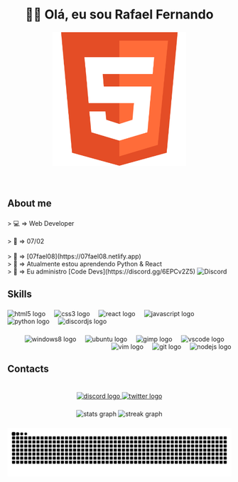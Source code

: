 <h1 align="center">👋🏻 Olá, eu sou Rafael Fernando</h1>

###

<div align="center">
  <img height="300" src="./img/317755_badge_html_html5_achievement_award_icon.png"  />
</div>

###

<br clear="both">

<h2 align="left">About me</h2>

###

<p align="left">> 💻 => Web Developer <br/><br>> 🎂 => 07/02 <br/><br>> 🪪 => [07fael08](https://07fael08.netlify.app)<br>> 📝 => Atualmente estou aprendendo Python & React<br>> 🔨 => Eu administro [Code Devs](https://discord.gg/6EPCv2Z5) <img alt="Discord" src="https://img.shields.io/discord/1188204125951906008"></p>

###

<h2 align="left">Skills</h2>

###

<div align="left">
  <img src="https://cdn.jsdelivr.net/gh/devicons/devicon/icons/html5/html5-original.svg" height="40" alt="html5 logo"  />
  <img width="12" />
  <img src="https://cdn.jsdelivr.net/gh/devicons/devicon/icons/css3/css3-original.svg" height="40" alt="css3 logo"  />
  <img width="12" />
  <img src="https://cdn.jsdelivr.net/gh/devicons/devicon/icons/react/react-original.svg" height="40" alt="react logo"  />
  <img width="12" />
  <img src="https://cdn.jsdelivr.net/gh/devicons/devicon/icons/javascript/javascript-original.svg" height="40" alt="javascript logo"  />
  <img width="12" />
  <img src="https://cdn.jsdelivr.net/gh/devicons/devicon/icons/python/python-original.svg" height="40" alt="python logo"  />
  <img width="12" />
  <img src="https://cdn.jsdelivr.net/gh/devicons/devicon/icons/discordjs/discordjs-original.svg" height="40" alt="discordjs logo"  />
</div>

###

<div align="right">
  <img src="https://cdn.jsdelivr.net/gh/devicons/devicon/icons/windows8/windows8-original.svg" height="40" alt="windows8 logo"  />
  <img width="12" />
  <img src="https://cdn.jsdelivr.net/gh/devicons/devicon/icons/ubuntu/ubuntu-plain.svg" height="40" alt="ubuntu logo"  />
  <img width="12" />
  <img src="https://cdn.jsdelivr.net/gh/devicons/devicon/icons/gimp/gimp-original.svg" height="40" alt="gimp logo"  />
  <img width="12" />
  <img src="https://cdn.jsdelivr.net/gh/devicons/devicon/icons/vscode/vscode-original.svg" height="40" alt="vscode logo"  />
  <img width="12" />
  <img src="https://cdn.jsdelivr.net/gh/devicons/devicon/icons/vim/vim-original.svg" height="40" alt="vim logo"  />
  <img width="12" />
  <img src="https://cdn.jsdelivr.net/gh/devicons/devicon/icons/git/git-original.svg" height="40" alt="git logo"  />
  <img width="12" />
  <img src="https://cdn.jsdelivr.net/gh/devicons/devicon/icons/nodejs/nodejs-original.svg" height="40" alt="nodejs logo"  />
</div>

###

<h2 align="left">Contacts</h2>

###

<br clear="both">

<div align="center">
  <a href="https://discord.com/users/680585434535165969" target="_blank">
    <img src="https://img.shields.io/static/v1?message=07fael08&logo=discord&label=Discord&color=7289DA&logoColor=white&labelColor=7289DA&style=flat" height="30" alt="discord logo"  />
  </a>
  <a href="https://x.com/07fael08" target="_blank">
    <img src="https://img.shields.io/static/v1?message=07fael08&logo=twitter&label=Twitter&color=1DA1F2&logoColor=white&labelColor=1DA1F2&style=flat" height="30" alt="twitter logo"  />
  </a>
</div>

###

<div align="center">
  <img src="https://github-readme-stats.vercel.app/api?username=07Rafael08&hide_title=false&hide_rank=false&show_icons=true&include_all_commits=true&count_private=false&disable_animations=false&theme=dark&locale=pt-br&hide_border=false&order=1&custom_title=07Rafael08" height="150" alt="stats graph"  />
  <img src="https://streak-stats.demolab.com?user=07Rafael08&locale=pt-br&mode=daily&theme=dark&hide_border=false&border_radius=5&order=3" height="150" alt="streak graph"  />
</div>

###

<img src="https://raw.githubusercontent.com/07Rafael08/07Rafael08/output/snake.svg" alt="Snake animation" />

###